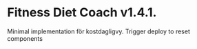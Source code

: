 # Fitness Diet Coach v1.4.1.

Minimal implementation för kostdagligvy.
Trigger deploy to reset components
